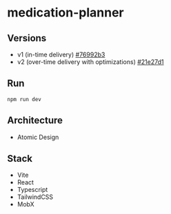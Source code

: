 # medication-planner

## Versions
- v1 (in-time delivery) [#76992b3](https://github.com/Franjoo/medication-planner/tree/76992b3e192af56c77a318f9633f3b65462c8955)
- v2 (over-time delivery with optimizations) [#21e27d1](https://github.com/Franjoo/medication-planner/tree/21e27d11a6d29b5602a79eba4010f8a0d9f6dfde)

## Run
```npm run dev```

## Architecture
- Atomic Design

## Stack
- Vite
- React
- Typescript
- TailwindCSS
- MobX
